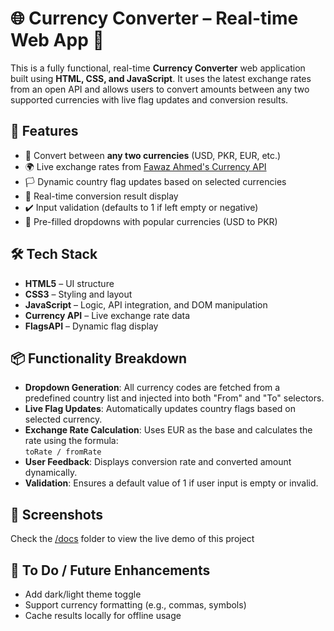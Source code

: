 # 🌐 Currency Converter – Real-time Web App 💱

This is a fully functional, real-time **Currency Converter** web application built using **HTML, CSS, and JavaScript**. It uses the latest exchange rates from an open API and allows users to convert amounts between any two supported currencies with live flag updates and conversion results.

## 🚀 Features

- 🔁 Convert between **any two currencies** (USD, PKR, EUR, etc.)
- 🌍 Live exchange rates from [Fawaz Ahmed's Currency API](https://github.com/fawazahmed0/currency-api)
- 🏳️ Dynamic country flag updates based on selected currencies
- 💬 Real-time conversion result display
- ✔️ Input validation (defaults to 1 if left empty or negative)
- 🔽 Pre-filled dropdowns with popular currencies (USD to PKR)

## 🛠️ Tech Stack

- **HTML5** – UI structure
- **CSS3** – Styling and layout
- **JavaScript** – Logic, API integration, and DOM manipulation
- **Currency API** – Live exchange rate data
- **FlagsAPI** – Dynamic flag display

## 📦 Functionality Breakdown

- **Dropdown Generation**: All currency codes are fetched from a predefined country list and injected into both "From" and "To" selectors.
- **Live Flag Updates**: Automatically updates country flags based on selected currency.
- **Exchange Rate Calculation**: Uses EUR as the base and calculates the rate using the formula:  
  `toRate / fromRate`
- **User Feedback**: Displays conversion rate and converted amount dynamically.
- **Validation**: Ensures a default value of 1 if user input is empty or invalid.

## 📸 Screenshots

Check the [/docs](https://github.com/DracoRaiden/currencyConverter/tree/main/docs) folder to view the live demo of this project

## 🧪 To Do / Future Enhancements

- Add dark/light theme toggle  
- Support currency formatting (e.g., commas, symbols)  
- Cache results locally for offline usage  
